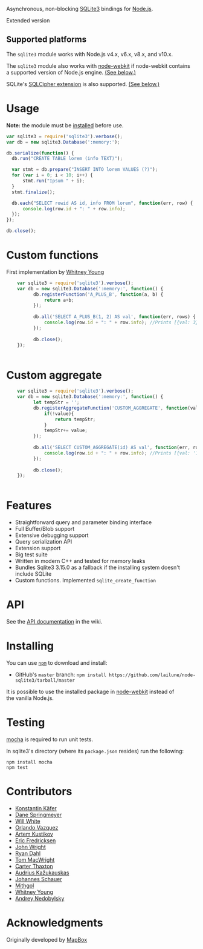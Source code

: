 Asynchronous, non-blocking [SQLite3](http://sqlite.org/) bindings for [Node.js](http://nodejs.org/).

Extended version

## Supported platforms

The `sqlite3` module works with Node.js v4.x, v6.x, v8.x, and v10.x.

The `sqlite3` module also works with [node-webkit](https://github.com/rogerwang/node-webkit) if node-webkit contains a supported version of Node.js engine. [(See below.)](#building-for-node-webkit)

SQLite's [SQLCipher extension](https://github.com/sqlcipher/sqlcipher) is also supported. [(See below.)](#building-for-sqlcipher)

# Usage

**Note:** the module must be [installed](#installing) before use.

```javascript
var sqlite3 = require('sqlite3').verbose();
var db = new sqlite3.Database(':memory:');

db.serialize(function() {
  db.run("CREATE TABLE lorem (info TEXT)");

  var stmt = db.prepare("INSERT INTO lorem VALUES (?)");
  for (var i = 0; i < 10; i++) {
      stmt.run("Ipsum " + i);
  }
  stmt.finalize();

  db.each("SELECT rowid AS id, info FROM lorem", function(err, row) {
      console.log(row.id + ": " + row.info);
  });
});

db.close();
```

# Custom functions

First implementation by [Whitney Young](https://github.com/wbyoung)

```javascript
    var sqlite3 = require('sqlite3').verbose();
    var db = new sqlite3.Database(':memory:', function() {
          db.registerFunction('A_PLUS_B', function(a, b) {
              return a+b;
          });
          
          db.all('SELECT A_PLUS_B(1, 2) AS val', function(err, rows) {
              console.log(row.id + ": " + row.info); //Prints [{val: 3}]
          });
          
          db.close();
    });
    

```

# Custom aggregate

```javascript
    var sqlite3 = require('sqlite3').verbose();
    var db = new sqlite3.Database(':memory:', function() {
          let tempStr = '';
          db.registerAggregateFunction('CUSTOM_AGGREGATE', function(value) {
              if(!value){
                  return tempStr;
              }
              tempStr+= value;
          });
          
          db.all('SELECT CUSTOM_AGGREGATE(id) AS val', function(err, rows) {
              console.log(row.id + ": " + row.info); //Prints [{val: '123456'}] if table has 6 rows with id field
          });
          
          db.close();
    });
    

```

# Features

 - Straightforward query and parameter binding interface
 - Full Buffer/Blob support
 - Extensive debugging support
 - Query serialization API
 - Extension support
 - Big test suite
 - Written in modern C++ and tested for memory leaks
 - Bundles Sqlite3 3.15.0 as a fallback if the installing system doesn't include SQLite
 - Custom functions. Implemented `sqlite_create_function` 

# API

See the [API documentation](https://github.com/lailune/node-sqlite3/wiki) in the wiki.

# Installing

You can use [`npm`](https://github.com/isaacs/npm) to download and install:

* GitHub's `master` branch: `npm install https://github.com/lailune/node-sqlite3/tarball/master`

It is possible to use the installed package in [node-webkit](https://github.com/rogerwang/node-webkit) instead of the vanilla Node.js. 


# Testing

[mocha](https://github.com/visionmedia/mocha) is required to run unit tests.

In sqlite3's directory (where its `package.json` resides) run the following:

    npm install mocha
    npm test

# Contributors

* [Konstantin Käfer](https://github.com/kkaefer)
* [Dane Springmeyer](https://github.com/springmeyer)
* [Will White](https://github.com/willwhite)
* [Orlando Vazquez](https://github.com/orlandov)
* [Artem Kustikov](https://github.com/artiz)
* [Eric Fredricksen](https://github.com/grumdrig)
* [John Wright](https://github.com/mrjjwright)
* [Ryan Dahl](https://github.com/ry)
* [Tom MacWright](https://github.com/tmcw)
* [Carter Thaxton](https://github.com/carter-thaxton)
* [Audrius Kažukauskas](https://github.com/audriusk)
* [Johannes Schauer](https://github.com/pyneo)
* [Mithgol](https://github.com/Mithgol)
* [Whitney Young](https://github.com/wbyoung)
* [Andrey Nedobylsky](https://github.com/lailune)

# Acknowledgments

Originally developed by [MapBox](https://github.com/mapbox)
